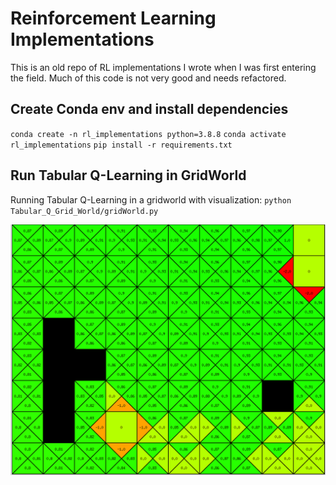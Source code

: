 # Reinforcement Learning Implementations

This is an old repo of RL implementations I wrote when I was first entering the field. Much of this code is not very good and needs refactored.

## Create Conda env and install dependencies
`conda create -n rl_implementations python=3.8.8`
`conda activate rl_implementations`
`pip install -r requirements.txt`

## Run Tabular Q-Learning in GridWorld

Running Tabular Q-Learning in a gridworld with visualization:
`python Tabular_Q_Grid_World/gridWorld.py`

![picture](tab_q_learn.png)

<!-- ## Other RL algorithms

Install tensorflow

https://www.tensorflow.org/install/pip -->


